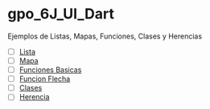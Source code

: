 # gpo_6J_UI_Dart
Ejemplos de Listas, Mapas, Funciones, Clases y Herencias
- [ ] [Lista](https://www.dartpad.dev/3945e0c9c96d2543991a5d17147592c0)
- [ ] [Mapa](https://www.dartpad.dev/cee09ed6a2bd4b99e56cbff2fd713f91)
- [ ] [Funciones Basicas](https://www.dartpad.dev/af55a9934f99b52d2d02857f0e855f6a)
- [ ] [Funcion Flecha](https://www.dartpad.dev/af55a9934f99b52d2d02857f0e855f6a)
- [ ] [Clases](https://www.dartpad.dev/4def20769367bd24644cee81631da233)
- [ ] [Herencia](https://www.dartpad.dev/eac90e06250a52175d006d255e80c1f9)
